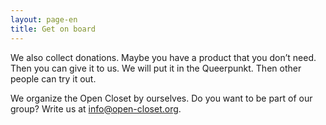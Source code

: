 ```yaml
---
layout: page-en
title: Get on board
---
```


We also collect donations. Maybe you have a product that you don’t need. Then you can give it to us. We will put it in the Queerpunkt. Then other people can try it out.

We organize the Open Closet by ourselves. Do you want to be part of our group? Write us at [info@open-closet.org](mailto:info@open-closet.org).
